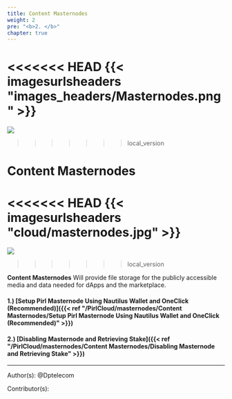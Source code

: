 ```yaml
---
title: Content Masternodes
weight: 2
pre: "<b>2. </b>"
chapter: true
---
```

<<<<<<< HEAD
{{< imagesurlsheaders "images_headers/Masternodes.png"  >}}
=======
![](/images_headers/Masternodes.png)
>>>>>>> local_version


# Content Masternodes

<<<<<<< HEAD
{{< imagesurlsheaders "cloud/masternodes.jpg" >}}
=======
![](/PirlCloud/masternodes/images/masternodes.jpg)
>>>>>>> local_version


**Content Masternodes** Will provide file storage for the publicly accessible media and data needed for dApps and the marketplace.


#### 1.) [Setup Pirl Masternode Using Nautilus Wallet and OneClick (Recommended)]({{< ref "/PirlCloud/masternodes/Content Masternodes/Setup Pirl Masternode Using Nautilus Wallet and OneClick (Recommended)" >}})
#### 2.) [Disabling Masternode and Retrieving Stake]({{< ref "/PirlCloud/masternodes/Content Masternodes/Disabling Masternode and Retrieving Stake" >}})



---
Author(s):
@Dptelecom


Contributor(s):
